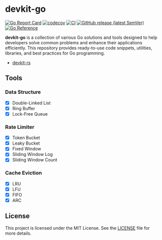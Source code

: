 # devkit-go

[![Go Report Card](https://goreportcard.com/badge/github.com/hedon954/devkit-go)](https://goreportcard.com/report/github.com/hedon954/devkit-go)
[![codecov](https://codecov.io/gh/hedon954/devkit-go/graph/badge.svg?token=RtwHYWTrso)](https://codecov.io/gh/hedon954/devkit-go)
[![CI](https://github.com/hedon954/devkit-go/workflows/build/badge.svg)](https://github.com/hedon954/devkit-go/actions)
[![GitHub release (latest SemVer)](https://img.shields.io/github/v/release/hedon954/devkit-go?sort=semver)](https://github.com/hedon954/devkit-go/releases)
[![Go Reference](https://pkg.go.dev/badge/github.com/hedon954/devkit-go.svg)](https://pkg.go.dev/github.com/hedon954/devkit-go)

**devkit-go** is a collection of various Go solutions and tools designed to help developers solve common problems and enhance their applications efficiently. This repository provides ready-to-use code snippets, utilities, libraries, and best practices for Go programming.

- [devkit-rs](https://github.com/hedon954/devkit-rs)

## Tools

### Data Structure

- [x] Double-Linked List
- [x] Ring Buffer
- [x] Lock-Free Queue

### Rate Limiter

- [x] Token Bucket
- [x] Leaky Bucket
- [x] Fixed Window
- [x] Sliding Window Log
- [x] Sliding Window Count

### Cache Eviction

- [x] LRU
- [x] LFU
- [x] FIFO
- [x] ARC

## License

This project is licensed under the MIT License. See the [LICENSE](LICENSE) file for more details.
